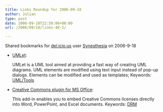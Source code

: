 ```yaml
---
title: Links Roundup for 2006-09-18
author: Julian
type: post
date: 2006-09-18T22:59:00+00:00
url: /2006/09/18/links-48-2/

---
```

Shared bookmarks for [del.icio.us][1] user  [Synesthesia][2] on 2006-9-18

  * [UMLet][3]:
  
    UMLet is a UML tool aimed at providing a fast way of creating UML diagrams. UML elements are modified using text input instead of pop-up dialogs. Elements can be modified and used as templates; Keywords: [UML/Tools][4]
  * [Creative Commons plugin for MS Office][5]:
  
    This add-in enables you to embed Creative Commons licenses directly into Word, PowerPoint, and Excel documents. Keywords: [DRM][6]

 [1]: http://del.icio.us/
 [2]: http://del.icio.us/synesthesia
 [3]: http://www.umlet.com/ "http://www.umlet.com/"
 [4]: http://del.icio.us/synesthesia/UML/Tools
 [5]: http://www.microsoft.com/downloads/details.aspx?FamilyId=113B53DD-1CC0-4FBE-9E1D-B91D07C76504&displaylang=en "http://www.microsoft.com/downloads/details.aspx?FamilyId=113B53DD-1CC0-4FBE-9E1D-B91D07C76504&displaylang=en"
 [6]: http://del.icio.us/synesthesia/DRM